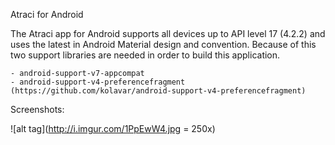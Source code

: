 Atraci for Android

The Atraci app for Android supports all devices up to API level 17 (4.2.2)
and uses the latest in Android Material design and convention. Because of this
two support libraries are needed in order to build this application.

    - android-support-v7-appcompat
    - android-support-v4-preferencefragment (https://github.com/kolavar/android-support-v4-preferencefragment)
    
    
Screenshots:

![alt tag](http://i.imgur.com/1PpEwW4.jpg = 250x)
	
	
